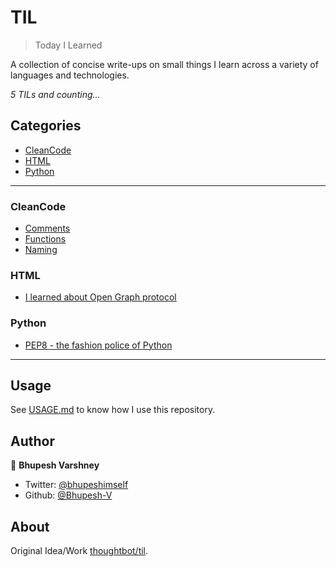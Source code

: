 # TIL

> Today I Learned

A collection of concise write-ups on small things I learn across a variety of 
languages and technologies.

_5 TILs and counting..._

## Categories
* [CleanCode](#CleanCode)
* [HTML](#HTML)
* [Python](#Python)

---

### CleanCode

- [Comments](CleanCode/comments.md)
- [Functions](CleanCode/functions.md)
- [Naming](CleanCode/naming.md)

### HTML

- [I learned about Open Graph protocol](HTML/OpenGraph.md)

### Python

- [PEP8 - the fashion police of Python](Python/pep8.md)

---

## Usage
See [USAGE.md](https://github.com/Bhupesh-V/til/blob/master/USAGE.md) to know how I use this repository.

## Author

👥 **Bhupesh Varshney**

- Twitter: [@bhupeshimself](https://twitter.com/bhupeshimself)
- Github: [@Bhupesh-V](https://github.com/Bhupesh-V)

## About

Original Idea/Work [thoughtbot/til](https://github.com/thoughtbot/til).
